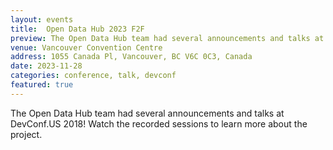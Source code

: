 ```yaml
---
layout: events
title:  Open Data Hub 2023 F2F
preview: The Open Data Hub team had several announcements and talks at DevConf.US 2018!  Watch the recorded sessions to learn more about the project.
venue: Vancouver Convention Centre
address: 1055 Canada Pl, Vancouver, BC V6C 0C3, Canada
date: 2023-11-28
categories: conference, talk, devconf
featured: true
---
```


The Open Data Hub team had several announcements and talks at DevConf.US 2018!  Watch the recorded sessions to learn more about the project.
